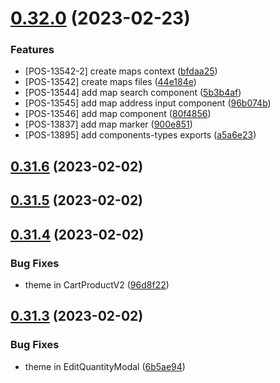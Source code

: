 # [0.32.0](https://github.com/idbi/components/compare/v0.31.6...v0.32.0) (2023-02-23)


### Features

* [POS-13542-2] create maps context ([bfdaa25](https://github.com/idbi/components/commit/bfdaa25149a2f2a612380fcca430cc953f682f9a))
* [POS-13542] create maps files ([44e184e](https://github.com/idbi/components/commit/44e184e9b2df1eb6ab6baff1e92f6aa5950de22c))
* [POS-13544] add map search component ([5b3b4af](https://github.com/idbi/components/commit/5b3b4af9d83742929855a412d1ddbda27fecd59d))
* [POS-13545] add map address input component ([96b074b](https://github.com/idbi/components/commit/96b074bcda863f5e00413f23dc874fb854f76068))
* [POS-13546] add map component ([80f4856](https://github.com/idbi/components/commit/80f485635976d473feaeb92905ef8cf9505e931c))
* [POS-13837] add map marker ([900e851](https://github.com/idbi/components/commit/900e8514e185963c0821325e502e9150a6ab600e))
* [POS-13895] add components-types exports ([a5a6e23](https://github.com/idbi/components/commit/a5a6e236a40d35214e0ff83074b486415a87c8db))



## [0.31.6](https://github.com/idbi/components/compare/v0.31.5...v0.31.6) (2023-02-02)



## [0.31.5](https://github.com/idbi/components/compare/v0.31.4...v0.31.5) (2023-02-02)



## [0.31.4](https://github.com/idbi/components/compare/v0.31.3...v0.31.4) (2023-02-02)


### Bug Fixes

* theme in CartProductV2 ([96d8f22](https://github.com/idbi/components/commit/96d8f22043aae49ce4207bc8b85bbddba10dadf5))



## [0.31.3](https://github.com/idbi/components/compare/v0.31.2...v0.31.3) (2023-02-02)


### Bug Fixes

* theme in EditQuantityModal ([6b5ae94](https://github.com/idbi/components/commit/6b5ae940e0d50e4fc362602053713b146afe3960))



